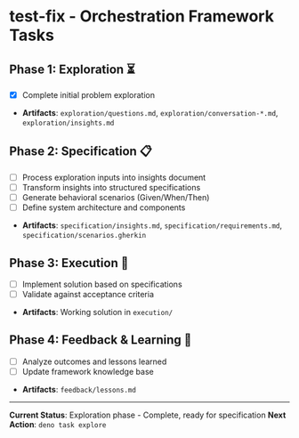 # test-fix - Orchestration Framework Tasks

## Phase 1: Exploration ⏳
- [x] Complete initial problem exploration
- **Artifacts**: `exploration/questions.md`, `exploration/conversation-*.md`, `exploration/insights.md`

## Phase 2: Specification 📋
- [ ] Process exploration inputs into insights document
- [ ] Transform insights into structured specifications
- [ ] Generate behavioral scenarios (Given/When/Then)
- [ ] Define system architecture and components
- **Artifacts**: `specification/insights.md`, `specification/requirements.md`, `specification/scenarios.gherkin`

## Phase 3: Execution 🎯
- [ ] Implement solution based on specifications
- [ ] Validate against acceptance criteria
- **Artifacts**: Working solution in `execution/`

## Phase 4: Feedback & Learning 🔄
- [ ] Analyze outcomes and lessons learned
- [ ] Update framework knowledge base
- **Artifacts**: `feedback/lessons.md`

---
**Current Status**: Exploration phase - Complete, ready for specification
**Next Action**: `deno task explore`

